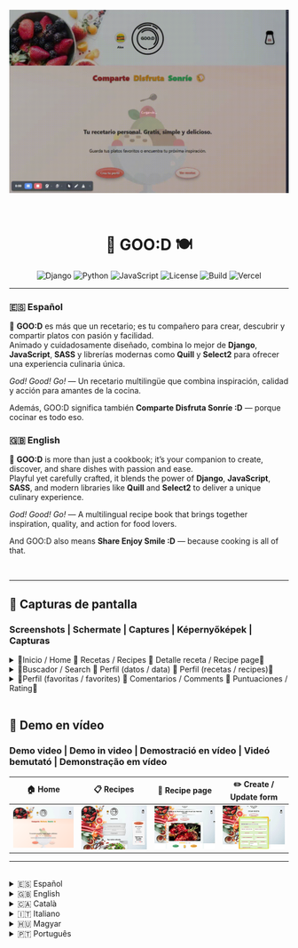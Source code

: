 ![](./assets/GOO-D-Inicio.gif)

<br>

<h1 align="center">🍳 GOO:D 🍽️</h1>

<div align="center">

![Django](https://img.shields.io/badge/Django-3.2-green)
![Python](https://img.shields.io/badge/Python-3.10-blue)
![JavaScript](https://img.shields.io/badge/JavaScript-ES6-yellow)
![License](https://img.shields.io/badge/license-MIT-green)
![Build](https://img.shields.io/github/actions/workflow/status/sanyimo/good_project/python-app.yml?branch=main&label=build)
![Vercel](https://img.shields.io/badge/deployed%20on-Alwaysdata-violet?logo=alwaysdata)
</div>

---

### 🇪🇸 Español

🎉 **GOO:D** es más que un recetario; es tu compañero para crear, descubrir y compartir platos con pasión y facilidad.  
Animado y cuidadosamente diseñado, combina lo mejor de **Django**, **JavaScript**, **SASS** y librerías modernas como **Quill** y **Select2** para ofrecer una experiencia culinaria única.  

*God! Good! Go!* — Un recetario multilingüe que combina inspiración, calidad y acción para amantes de la cocina.  

Además, GOO:D significa también **Comparte Disfruta Sonríe :D** — porque cocinar es todo eso.


### 🇬🇧 English

🎉 **GOO:D** is more than just a cookbook; it’s your companion to create, discover, and share dishes with passion and ease.  
Playful yet carefully crafted, it blends the power of **Django**, **JavaScript**, **SASS**, and modern libraries like **Quill** and **Select2** to deliver a unique culinary experience.  

*God! Good! Go!* — A multilingual recipe book that brings together inspiration, quality, and action for food lovers.  

And GOO:D also means **Share Enjoy Smile :D** — because cooking is all of that.


<br>

---

## 📸 Capturas de pantalla  
### Screenshots | Schermate | Captures | Képernyőképek | Capturas

<details>
<summary>🔹Inicio / Home 🔹 Recetas / Recipes 🔹 Detalle receta / Recipe page🔹</summary>

  <br>

| Inicio / Home | Recetas / Recipes | Detalle receta / Recipe page |
|---------------|------------------|-------------------|
| ![Inicio](./assets/GOO-D-Inicio.jpg) | ![Recetas](./assets/pagina-recetas.jpg) | ![Detalle](./assets/detalle-receta.png)|

</details>

<details>
<summary>🔸Buscador / Search 🔸 Perfil (datos / data) 🔸 Perfil (recetas / recipes)🔸</summary>

  <br>

| Buscador / Search | Perfil / Profile (datos / data) | Perfil / Profile (recetas /recipes) |
|------------------------------|--------------------------|----------------------------|
| ![Buscador](./assets/buscar-recetas.png)  | ![Perfil datos](./assets/perfil-datos-usuario.png) | ![Perfil recetas](./assets/perfil-recetas.png) |

</details>

<details>
<summary>🔺Perfil (favoritas / favorites) 🔺 Comentarios / Comments 🔺 Puntuaciones / Rating🔺</summary>

  <br>

| Perfil / Profile (favoritas / favorites) | Perfil / Profile (comentarios / comments) | Perfil / Profile (puntuaciones / rating) |
|------------------------------|-------------------------------|---------------------------------|
| ![Favoritas](./assets/perfil-favoritas.png) | ![Comentarios](./assets/perfil-comentarios.png) | ![Puntuaciones](./assets/perfil-puntuaciones.png) |

</details>

  <br>

## 🎥 Demo en vídeo
### Demo video | Demo in video | Demostració en vídeo | Videó bemutató | Demonstração em vídeo

| 🏠 Home | 📋 Recipes | 📖 Recipe page | ✏️ Create / Update form |
|---------|------------|----------------|-------------------------|
| [![Home](./assets/thumb-home.png)](./assets/GOO-D-Inicio1.mp4) | [![Recipes](./assets/thumb-recipes.png)](./assets/recipes-list.mp4) | [![Recipe](./assets/thumb-recipe.png)](./assets/recipe-page.mp4) | [![Form](./assets/thumb-form.png)](./assets/create-update-form.mp4) |

---
<br>

<details>
<summary>🇪🇸 Español</summary>

## 🍽️ ¿Qué es GOO:D?

**GOO:D** es una plataforma web para compartir recetas, con soporte multilingüe, diseño responsivo y animaciones cuidadas. Está pensada para usuarios anónimos y registrados, ofreciendo una experiencia rica, visual y funcional.

<br>

### 🚀 Tecnologías usadas

- **Backend:** Django
- **Frontend:** JavaScript, SASS, AJAX
- **Interfaces ricas:** Quill, Select2 (TinyMCE para administración)
- **Traducción automática:** `LibreTranslate` 

<br>

### 👥 Funcionalidades por tipo de usuario

| Funcionalidad                                       | Visitantes (sin login) 👫 | Usuarios registrados 🔐 |
|-----------------------------------------------------|---------------------------|--------------------------|
| Ver recetas                                        | ✅                        | ✅                       |
| Búsqueda avanzada con filtros                      | ✅                        | ✅                       |
| Sliders temáticos de recetas                       | ✅                        | ✅                       |
| Sección sorpresa ("¿No sabes qué cocinar?")        | ✅                        | ✅                       |
| Guardar recetas favoritas                          | ❌                        | ✅                       |
| Comentar recetas                                   | ❌                        | ✅                       |
| Puntuar recetas                                    | ❌                        | ✅                       |
| Perfil con avatar y datos                          | ❌                        | ✅                       |
| Subir recetas (convertirse en autor)               | ❌                        | ✅                       |
| Editar / borrar recetas propias                    | ❌                        | ✅ (solo autores)        |

<br>

### 🛠️ Administración
- Panel de Django Admin completo.
- Gestión de usuarios, recetas, ingredientes, categorías y más.
- Solo accesible para superusuarios.

<br>

### 🌍 Traducciones automáticas

- Las recetas creadas en un idioma se traducen automáticamente al resto de idiomas disponibles.  
- Para los textos de la interfaz se utiliza **Django i18n**, con soporte de **Rosetta** y **Parler**.  
- Para los campos de texto libre, las traducciones se generan mediante **LibreTranslate** en producción.
- Además, se han realizado más de 2600 traducciones manuales para garantizar calidad y naturalidad en los idiomas soportados.

<br>

### 🧾 Formularios detallados

Los formularios de creación/edición de recetas permiten:

- Agregar ingredientes organizados
- Redactar pasos detallados
- Elegir múltiples categorías
- Asignar tags, alérgenos, dificultad, tipo de comida, tiempo, etc.
- Tooltips en labels para guía

<br>

### 🎨 Interfaz y diseño
| 🧩 **Bloque**                      | 📋 **Contenido**                                                                                                                                                                                                                                                                                                                                                                                                                                                                                                                |
| ---------------------------------- | ------------------------------------------------------------------------------------------------------------------------------------------------------------------------------------------------------------------------------------------------------------------------------------------------------------------------------------------------------------------------------------------------------------------------------------------------------------------------------------------------------------------------------- |
| 🌐 General                         | • Responsive (mobile-first)<br>• Animaciones y microinteracciones cuidadas<br>• Navegación creativa:<br>  🔄 Logo: plato giratorio con mantel al hover/click<br>  🍴 Utensilios como enlaces, mesa puesta como menú                                                                                                                                                                                                                                                                                                             |
| 📑 Página de lista de recetas      | • Top recetas: según puntuación media ⭐<br>• Recientes: por fecha de publicación 🕒<br>• Favoritas: las más guardadas 💖<br>• Fáciles: nivel de dificultad "fácil" 🥄<br>• Recetas de la cocina "xyz" (dinámico): del tipo de cocina con más recetas subidas 🍲<br>• Recetas de actualidad (dinámico): se activan y muestran las recetas según temática 🎉 (temporadas, estaciones, festividades: Halloween 🎃, Navidad 🎄, Nochevieja 🎆, San Valentín 💘, Carnaval 🎭, Día del Padre 👨, Día de la Madre 👩, Pascua 🐣, etc.) |
| 👤 Sección especial de "Mi perfil" | • Diseño único ✨<br>• Secciones varias:<br>  📝 Datos personales: datos de usuario, cambios de avatar, email o contraseña<br>  📤 Recetas subidas propias<br>  💾 Favoritas: las recetas marcadas como favoritas y guardadas en esta sección<br>  💬 Comentarios:<br>    – "mis comentarios"<br>    – "respuestas a mis comentarios"<br>    – "comentarios en mis recetas"<br>  ⭐ Mis puntuaciones: lista de recetas valoradas por el usuario                                                                                   |


### 📧 Extras

- Formulario de contacto con sistema de correos
- Funcionalidad completa de login, registro y recuperación de contraseña vía email

<br>

> **Nota:** Este proyecto se ha creado con fines demostrativos para evaluación académica.  
> Los textos e imágenes de las recetas provienen de [Comedera](https://comedera.com) y son propiedad de sus autores.

<br>

## 🚀 Despliegue

El backend está desplegado en **Alwaysdata**, integrado con el frontend y con soporte multilenguaje.  
La traducción automática se realiza mediante una API externa en producción.

👉 Puedes acceder a la aplicación en:  
[https://goodgo.alwaysdata.net/](https://goodgo.alwaysdata.net/)

<br>

## 📫 Contacto

[![Email](https://img.shields.io/badge/Email-red?logo=gmail&logoColor=white)](mailto:sanyimo@gmail.com)  
[![GitHub](https://img.shields.io/badge/GitHub-black?logo=github)](https://github.com/sanyimo)  
[![Discord](https://img.shields.io/badge/Discord-blue?logo=discord)](https://discordapp.com/users/1300827475424837685)  

---

<br>

</details>

<details>
<summary>🇬🇧 English</summary>

## 🍽️ What is GOO:D?

**GOO:D** is a web platform for sharing recipes, with multilingual support, responsive design, and smooth animations. It’s designed for both anonymous and registered users, offering a rich, visual, and functional experience.

<br>

### 🚀 Technologies used

- **Backend:** Django  
- **Frontend:** JavaScript, SASS, AJAX  
- **Rich interfaces:** Quill, Select2 (TinyMCE for administration)  
- **Automatic translation:** `LibreTranslate`   

<br>

### 👥 Features by user type

| Feature                                             | Visitors (no login) 👫 | Registered users 🔐 |
|-----------------------------------------------------|-------------------------|----------------------|
| View recipes                                        | ✅                      | ✅                   |
| Advanced search with filters                        | ✅                      | ✅                   |
| Thematic recipe sliders                             | ✅                      | ✅                   |
| Surprise section ("Don’t know what to cook?")       | ✅                      | ✅                   |
| Save favorite recipes                               | ❌                      | ✅                   |
| Comment on recipes                                  | ❌                      | ✅                   |
| Rate recipes                                        | ❌                      | ✅                   |
| Profile with avatar and data                        | ❌                      | ✅                   |
| Upload recipes (become an author)                   | ❌                      | ✅                   |
| Edit / delete own recipes                           | ❌                      | ✅ (authors only)    |

<br>

### 🛠️ Administration
- Full Django Admin panel  
- Management of users, recipes, ingredients, categories, and more  
- Accessible only to superusers  

<br>

### 🌍 Automatic translations

- Recipes created in one language are automatically translated into all the other available languages.  
- Interface texts are managed with **Django i18n**, supported by **Rosetta** and **Parler**.  
- Free-text fields are translated using **LibreTranslate** in production.
- In addition, over 2600 manual translations have been done to ensure quality and naturalness in all supported languages.

<br>

### 🧾 Detailed forms

The recipe creation/editing forms allow:  

- Adding organized ingredients  
- Writing detailed steps  
- Choosing multiple categories  
- Assigning tags, allergens, difficulty, meal type, time, etc.  
- Labels with tooltips as a guide  

<br>

### 🎨 Interface and design

| 🧩 **Block**                    | 📋 **Content**                                                                                                                                                                                                                                                                                                                                                                                                                                                          |
| ------------------------------- | ----------------------------------------------------------------------------------------------------------------------------------------------------------------------------------------------------------------------------------------------------------------------------------------------------------------------------------------------------------------------------------------------------------------------------------------------------------------------- |
| 🌐 General                      | • Responsive (mobile-first)<br>• Carefully crafted animations and micro-interactions<br>• Creative navigation:<br>  🔄 Logo: spinning plate with animated tablecloth on hover/click<br>  🍴 Utensils as links, table set as menu                                                                                                                                                                                                                                        |
| 📑 Recipe list page             | • Top recipes: by average rating ⭐<br>• Recent: by publication date 🕒<br>• Favorites: most saved 💖<br>• Easy: “easy” difficulty recipes 🥄<br>• Cuisine “xyz” (dynamic): cuisine type with most uploaded recipes 🍲<br>• Seasonal recipes (dynamic): activated and shown depending on theme 🎉 (seasons, holidays, special events: Halloween 🎃, Christmas 🎄, New Year’s Eve 🎆, Valentine’s Day 💘, Carnival 🎭, Father’s Day 👨, Mother’s Day 👩, Easter 🐣, etc.) |
| 👤 Special “My profile” section | • Unique design ✨<br>• Several areas:<br>  📝 Personal data: user info, avatar, email or password changes<br>  📤 Own uploaded recipes<br>  💾 Favorites: recipes marked as favorites and saved in this section<br>  💬 Comments:<br>    – “my comments”<br>    – “replies to my comments”<br>    – “comments on my recipes”<br>  ⭐ My ratings: list of recipes rated by the user                                                                                       |


<br>

### 📧 Extras

- Contact form with email system 
- Full login, registration, and password recovery via email  

> **Note:** This project was created for academic evaluation purposes.  
> The recipe texts and images come from [Comedera](https://comedera.com) and are the property of their authors.  

<br>

## 🚀 Deployment

The backend is deployed on **Alwaysdata**, integrated with the frontend and with multilanguage support.  
Automatic translation is handled by an external API in production.  

Access the app at:  
[https://goodgo.alwaysdata.net/](https://goodgo.alwaysdata.net/)

<br>

## 📫 Contact

[![Email](https://img.shields.io/badge/Email-red?logo=gmail&logoColor=white)](mailto:sanyimo@gmail.com)  
[![GitHub](https://img.shields.io/badge/GitHub-black?logo=github)](https://github.com/sanyimo)  
[![Discord](https://img.shields.io/badge/Discord-blue?logo=discord)](https://discordapp.com/users/1300827475424837685)  

---
<br>

</details>

<details>
<summary>🇨🇦 Català</summary>

## 🍽️ Què és GOO:D?

**GOO:D** és una plataforma web per compartir receptes, amb suport multilingüe, disseny responsive i animacions suaus. Està pensada tant per a usuaris anònims com registrats, oferint una experiència rica, visual i funcional.  

<br>

### 🚀 Tecnologies utilitzades

- **Backend:** Django  
- **Frontend:** JavaScript, SASS, AJAX  
- **Interfícies riques:** Quill, Select2 (TinyMCE per a l’administració)  
- **Traducció automàtica:** `LibreTranslate`  

<br>

### 👥 Funcionalitats segons tipus d’usuari  

| Funcionalitat                                        | Visitants (sense login) 👫 | Usuaris registrats 🔐 |
|------------------------------------------------------|----------------------------|------------------------|
| Veure receptes                                       | ✅                         | ✅                     |
| Cerca avançada amb filtres                           | ✅                         | ✅                     |
| Sliders temàtics de receptes                         | ✅                         | ✅                     |
| Secció sorpresa ("No saps què cuinar?")              | ✅                         | ✅                     |
| Guardar receptes preferides                          | ❌                         | ✅                     |
| Comentar receptes                                    | ❌                         | ✅                     |
| Valorar receptes                                     | ❌                         | ✅                     |
| Perfil amb avatar i dades                            | ❌                         | ✅                     |
| Pujar receptes (esdevenir autor)                     | ❌                         | ✅                     |
| Editar / eliminar receptes pròpies                   | ❌                         | ✅ (només autors)      |  

<br>

### 🛠️ Administració  
- Panell complet de Django Admin.  
- Gestió d’usuaris, receptes, ingredients, categories i més.  
- Només accessible per a superusuaris.  

<br>

### 🌍 Traduccions automàtiques

- Les receptes creades en un idioma es tradueixen automàticament a la resta d’idiomes disponibles.
- Per als textos de la interfície s’utilitza Django i18n, amb suport de Rosetta i Parler.
- Per als camps de text lliure, les traduccions es generen amb LibreTranslate en producció.
- A més, s’han realitzat més de 2600 traduccions manuals per garantir qualitat i naturalitat en els idiomes disponibles.

<br>

### 🧾 Formularis detallats  

Els formularis de creació/edició de receptes permeten:  

- Afegir ingredients organitzats  
- Escriure passos detallats  
- Escollir múltiples categories  
- Assignar etiquetes, al·lèrgens, dificultat, tipus d’àpat, temps, etc.  
- Etiquetes amb tooltips com a guia  

<br>

### 🎨 Interfície i disseny  

| 🧩 **Bloc**                        | 📋 **Contingut**                                                                                                                                                                                                                                                                                                                                                                                                                                                                                                        |
| ---------------------------------- | ----------------------------------------------------------------------------------------------------------------------------------------------------------------------------------------------------------------------------------------------------------------------------------------------------------------------------------------------------------------------------------------------------------------------------------------------------------------------------------------------------------------------- |
| 🌐 General                         | • Responsive (mobile-first)<br>• Animacions i microinteraccions cuidades ✨<br>• Navegació creativa:<br>  🔄 Logo: plat giratori amb estovalla animada en hover/click<br>  🍴 Estris com a enllaços, taula parada com a menú                                                                                                                                                                                                                                                                                           |
| 📑 Pàgina de receptes              | • Receptes top: per mitjana de valoracions ⭐<br>• Recents: per data de publicació 🕒<br>• Preferides: més guardades 💖<br>• Fàcils: receptes amb dificultat “fàcil” 🥄<br>• Receptes de la Cuina “xyz” (dinàmica): tipus de cuina amb més receptes pujades 🍲<br>• Receptes d’actualitat (dinàmica): activades i mostrades segons temàtica 🎉 (estacions, festes, esdeveniments especials: Halloween 🎃, Nadal 🎄, Cap d’Any 🎆, Sant Valentí 💘, Carnestoltes 🎭, Dia del Pare 👨, Dia de la Mare 👩, Pasqua 🐣, etc.) |
| 👤 Secció especial “El meu perfil” | • Disseny únic ✨<br>• Diverses àrees:<br>  📝 Dades personals: informació d’usuari, canvi d’avatar, email o contrasenya<br>  📤 Receptes pròpies pujades<br>  💾 Favorites: receptes marcades i guardades en aquesta secció<br>  💬 Comentaris:<br>    – “els meus comentaris”<br>    – “respostes als meus comentaris”<br>    – “comentaris a les meves receptes”<br>  ⭐ Les meves valoracions: llista de receptes valorades per l’usuari                                                                              |


<br>

### 📧 Extres  

- Formulari de contacte amb sistema d’email
- Sistema complet de login, registre i recuperació de contrasenya per email  

> **Nota:** Aquest projecte s’ha creat amb finalitats d’avaluació acadèmica.  
> Els textos i imatges de les receptes provenen de [Comedera](https://comedera.com) i són propietat dels seus autors.  

<br>

## 🚀 Desplegament  

El backend està desplegat a **Alwaysdata**, integrat amb el frontend i amb suport multillenguatge.  
La traducció automàtica es realitza mitjançant una API externa en producció.   

👉 Accés a l’aplicació en:  
[https://goodgo.alwaysdata.net/](https://goodgo.alwaysdata.net/)

<br>

## 📫 Contacte  

[![Email](https://img.shields.io/badge/Email-red?logo=gmail&logoColor=white)](mailto:sanyimo@gmail.com)  
[![GitHub](https://img.shields.io/badge/GitHub-black?logo=github)](https://github.com/sanyimo)  
[![Discord](https://img.shields.io/badge/Discord-blue?logo=discord)](https://discordapp.com/users/1300827475424837685)  

---

<br>

</details>

<details>
<summary>🇮🇹 Italiano</summary>

## 🍽️ Che cos’è GOO:D?

**GOO:D** è una piattaforma web per condividere ricette, con supporto multilingue, design responsive e animazioni fluide. È pensata sia per utenti anonimi sia registrati, offrendo un’esperienza ricca, visiva e funzionale.  

<br>

### 🚀 Tecnologie utilizzate

- **Backend:** Django  
- **Frontend:** JavaScript, SASS, AJAX  
- **Interfacce ricche:** Quill, Select2 (TinyMCE per l’amministrazione)  
- **Traduzione automatica:** `LibreTranslate`

<br>

### 👥 Funzionalità per tipo di utente  

| Funzionalità                                         | Visitatori (senza login) 👫 | Utenti registrati 🔐 |
|------------------------------------------------------|-----------------------------|-----------------------|
| Visualizzare ricette                                 | ✅                          | ✅                    |
| Ricerca avanzata con filtri                          | ✅                          | ✅                    |
| Slider tematici di ricette                           | ✅                          | ✅                    |
| Sezione sorpresa ("Non sai cosa cucinare?")          | ✅                          | ✅                    |
| Salvare ricette preferite                            | ❌                          | ✅                    |
| Commentare ricette                                   | ❌                          | ✅                    |
| Valutare ricette                                     | ❌                          | ✅                    |
| Profilo con avatar e dati                            | ❌                          | ✅                    |
| Caricare ricette (diventare autore)                  | ❌                          | ✅                    |
| Modificare / eliminare le proprie ricette            | ❌                          | ✅ (solo autori)      |  

<br>

### 🛠️ Amministrazione  
- Pannello completo di Django Admin  
- Gestione di utenti, ricette, ingredienti, categorie e altro  
- Accesso riservato ai superuser  

<br>

### 🌍 Traduzioni automatiche

- Le ricette create in una lingua vengono tradotte automaticamente nelle altre lingue disponibili.  
- Per i testi dell’interfaccia viene utilizzato Django i18n, con il supporto di Rosetta e Parler.
- Per i campi di testo libero, le traduzioni vengono generate con LibreTranslate in produzione.
- Inoltre, sono state effettuate oltre 2600 traduzioni manuali per garantire qualità e naturalezza nelle lingue supportate.

<br>

### 🧾 Form dettagliati  

I form di creazione/modifica delle ricette permettono di:  

- Aggiungere ingredienti organizzati  
- Scrivere passaggi dettagliati  
- Selezionare più categorie  
- Assegnare tag, allergeni, difficoltà, tipo di pasto, tempo, ecc.  
- Tag con tooltip come guida  

<br>

### 🎨 Interfaccia e design  

| 🧩 **Blocco**                        | 📋 **Contenuto**                                                                                                                                                                                                                                                                                                                                                                                                                                                                                                 |
| ------------------------------------ | ---------------------------------------------------------------------------------------------------------------------------------------------------------------------------------------------------------------------------------------------------------------------------------------------------------------------------------------------------------------------------------------------------------------------------------------------------------------------------------------------------------------- |
| 🌐 Generale                          | • Responsive (mobile-first)<br>• Animazioni e microinterazioni curate ✨<br>• Navigazione creativa:<br>  🔄 Logo: piatto rotante con tovaglia animata su hover/click<br>  🍴 Utensili come link, tavola apparecchiata come menù                                                                                                                                                                                                                                                                                   |
| 📑 Pagina ricette                    | • Ricette top: per media delle valutazioni ⭐<br>• Recenti: per data di pubblicazione 🕒<br>• Preferite: più salvate 💖<br>• Facili: ricette con difficoltà “facile” 🥄<br>• Ricette dalla cucina “xyz” (dinamica): tipo di cucina con più ricette caricate 🍲<br>• Ricette stagionali (dinamiche): attivate e mostrate in base al periodo 🎉 (stagioni, feste, eventi speciali: Halloween 🎃, Natale 🎄, Capodanno 🎆, San Valentino 💘, Carnevale 🎭, Festa della mamma 👩, Festa del papà 👨, Pasqua 🐣, ecc.) |
| 👤 Sezione speciale “Il mio profilo” | • Design personalizzato ✨<br>• Diverse aree:<br>  📝 Dati personali: info utente, cambio avatar, email o password<br>  📤 Ricette proprie caricate<br>  💾 Preferite: ricette contrassegnate e salvate in questa sezione<br>  💬 Commenti:<br>    – “i miei commenti”<br>    – “risposte ai miei commenti”<br>    – “commenti alle mie ricette”<br>  ⭐ Le mie valutazioni: elenco delle ricette valutate dall’utente                                                                                             |

<br>

### 📧 Extra  

- Form di contatto con sistema email  
- Sistema completo di login, registrazione e recupero password via email  

> **Nota:** Questo progetto è stato creato per finalità di valutazione accademica.  
> I testi e le immagini delle ricette provengono da [Comedera](https://comedera.com) e sono di proprietà dei rispettivi autori.  

<br>

## 🚀 Deployment  

Il backend è distribuito su **Alwaysdata**, integrato con il frontend e con supporto multilingue.  
La traduzione automatica è gestita da un'API esterna in produzione.    

👉 Accesso all’applicazione:  
[https://goodgo.alwaysdata.net/](https://goodgo.alwaysdata.net/)

<br>

## 📫 Contatti  

[![Email](https://img.shields.io/badge/Email-red?logo=gmail&logoColor=white)](mailto:sanyimo@gmail.com)  
[![GitHub](https://img.shields.io/badge/GitHub-black?logo=github)](https://github.com/sanyimo)  
[![Discord](https://img.shields.io/badge/Discord-blue?logo=discord)](https://discordapp.com/users/1300827475424837685)  

---

<br>

</details>

<details>
<summary>🇭🇺 Magyar</summary>

## 🍽️ Mi az a GOO:D?

A **GOO:D** egy webes receptmegosztó platform, többnyelvű támogatással, reszponzív dizájnnal és gördülékeny animációkkal. Úgy lett kialakítva, hogy anonim és regisztrált felhasználóknak egyaránt gazdag, vizuális és funkcionális élményt nyújtson.  

<br>

### 🚀 Használt technológiák

- **Backend:** Django  
- **Frontend:** JavaScript, SASS, AJAX  
- **Gazdag felületek:** Quill, Select2 (TinyMCE admin felülethez)  
- **Automatikus fordítás:** `LibreTranslate` használatával

<br>

### 👥 Jellemzők felhasználói típus szerint

| Funkció                                              | Látogatók (bejelentkezés nélkül) 👫 | Regisztrált felhasználók 🔐 |
|------------------------------------------------------|-------------------------------------|-----------------------------|
| Receptek megtekintése                                | ✅                                  | ✅                          |
| Részletes keresés szűrőkkel                          | ✅                                  | ✅                          |
| Tematikus recept-slider                              | ✅                                  | ✅                          |
| Meglepetés szekció ("Nem tudod, mit főzz?")          | ✅                                  | ✅                          |
| Kedvencek mentése                                    | ❌                                  | ✅                          |
| Receptek kommentálása                                | ❌                                  | ✅                          |
| Receptek értékelése                                  | ❌                                  | ✅                          |
| Profil avatarral és adatokkal                        | ❌                                  | ✅                          |
| Receptek feltöltése (szerzővé válás)                 | ❌                                  | ✅                          |
| Saját receptek szerkesztése / törlése                | ❌                                  | ✅ (csak a szerző)          |  

<br>

### 🛠️ Adminisztráció  
- Teljes Django Admin felület  
- Felhasználók, receptek, hozzávalók, kategóriák stb. kezelése  
- Hozzáférés csak szuperusereknek  

<br>


### 🌍 Automatikus fordítások

- Az egyik nyelven létrehozott receptek automatikusan lefordításra kerülnek a többi elérhető nyelvre.  
- A felület szövegei **Django i18n** segítségével vannak kezelve, **Rosetta** és **Parler** támogatással.  
- A szabad szöveges mezők setében a fordításokat LibreTranslate segítségével készítjük élőben.
- Ezen felül több mint 2600 kézi fordítás készült a minőség és a természetesség biztosítása érdekében az összes támogatott nyelven.

<br>


### 🧾 Részletes űrlapok  

A recept létrehozó/szerkesztő űrlap lehetővé teszi:  

- Hozzávalók strukturált hozzáadását  
- Lépésről lépésre történő leírást  
- Több kategória kiválasztását  
- Címkék, allergének, nehézségi szint, ételtípus, elkészítési idő stb. beállítását  
- Tooltip-es címkék használatát útmutatóként  

<br>

### 🎨 Felület és dizájn  

| 🧩 **Blokk**                    | 📋 **Tartalom**                                                                                                                                                                                                                                                                                                                                                                                                                                                                                         |
| ------------------------------- | ------------------------------------------------------------------------------------------------------------------------------------------------------------------------------------------------------------------------------------------------------------------------------------------------------------------------------------------------------------------------------------------------------------------------------------------------------------------------------------------------------- |
| 🌐 Általános                    | • Reszponzív (mobile-first)<br>• Gondosan megtervezett animációk és mikrointerakciók ✨<br>• Kreatív navigáció:<br>  🔄 Logó: forgó tányér animált terítővel hover/kattintásra<br>  🍴 Eszközök mint linkek, megterített asztal mint menü                                                                                                                                                                                                                                                                |
| 📑 Receptek oldala              | • Top receptek: értékelési átlag alapján ⭐<br>• Legújabbak: feltöltési dátum szerint 🕒<br>• Kedvencek: legtöbbször elmentett receptek 💖<br>• Könnyű: “könnyű” nehézségű receptek 🥄<br>• “xyz” konyha receptjei (dinamikus): a legtöbb receptet tartalmazó konyhatípus 🍲<br>• Szezonális receptek (dinamikus): időszakhoz igazodó receptek 🎉 (évszakok, ünnepek, események: Halloween 🎃, Karácsony 🎄, Szilveszter 🎆, Valentin-nap 💘, Farsang 🎭, Anyák napja 👩, Apák napja 👨, Húsvét 🐣 stb.) |
| 👤 Speciális “Profilom” szekció | • Testreszabott dizájn ✨<br>• Több rész:<br>  📝 Személyes adatok: felhasználói információk, avatar, email és jelszó módosítása<br>  📤 Saját feltöltött receptek<br>  💾 Kedvencek: a kedvencként megjelölt és elmentett receptek ebben a szakaszban<br>  💬 Kommentek:<br>    – “saját kommentjeim”<br>    – “válaszok a kommentjeimre”<br>    – “kommentek a receptjeimhez”<br>  ⭐ Saját értékelések: a felhasználó által értékelt receptek listája                                                  |

<br>

### 📧 Extrák  

- Kapcsolatfelvételi űrlap email küldéssel
- Teljes bejelentkezési, regisztrációs és jelszó-helyreállító rendszer emailen keresztül  

> **Megjegyzés:** Ez a projekt oktatási célból készült.  
> A receptek szövegei és képei a [Comedera](https://comedera.com) oldalról származnak, és a szerzők tulajdonát képezik.  

<br>

## 🚀 Telepítés  

A backend, frontenddel integrálva, az **Alwaysdata**-ra van telepítve, és többnyelvű támogatású.  
Az automatikus fordítást egy külső API kezeli élőben.   

👉 Alkalmazás elérése itt:  
[https://goodgo.alwaysdata.net/](https://goodgo.alwaysdata.net/)

<br>

## 📫 Kapcsolat  

[![Email](https://img.shields.io/badge/Email-red?logo=gmail&logoColor=white)](mailto:sanyimo@gmail.com)  
[![GitHub](https://img.shields.io/badge/GitHub-black?logo=github)](https://github.com/sanyimo)  
[![Discord](https://img.shields.io/badge/Discord-blue?logo=discord)](https://discordapp.com/users/1300827475424837685)  

---

<br>

</details>

<details>
<summary>🇵🇹 Português</summary>

## 🍽️ O que é o GOO:D?

O **GOO:D** é uma plataforma web para compartilhar receitas, com suporte multilíngue, design responsivo e animações fluidas.  
Foi criada para oferecer uma experiência rica, visual e funcional tanto para usuários anônimos quanto para registrados.  

<br>

### 🚀 Tecnologias utilizadas

- **Backend:** Django  
- **Frontend:** JavaScript, SASS, AJAX  
- **Interfaces ricas:** Quill, Select2 (TinyMCE para administração)  
- **Tradução automática:** `LibreTranslate`  

<br>

### 👥 Características por tipo de utilizador

| Funcionalidade                                       | Visitantes (sem login) 👫 | Usuários registrados 🔐 |
|------------------------------------------------------|---------------------------|-------------------------|
| Visualizar receitas                                  | ✅                        | ✅                      |
| Busca avançada com filtros                           | ✅                        | ✅                      |
| Slider temático de receitas                          | ✅                        | ✅                      |
| Seção surpresa ("Não sabe o que cozinhar?")          | ✅                        | ✅                      |
| Salvar favoritos                                     | ❌                        | ✅                      |
| Comentar receitas                                    | ❌                        | ✅                      |
| Avaliar receitas                                     | ❌                        | ✅                      |
| Perfil com avatar e dados                            | ❌                        | ✅                      |
| Subir receitas (ser autor)                           | ❌                        | ✅                      |
| Editar / excluir próprias receitas                   | ❌                        | ✅ (apenas o autor)     |  

<br>

### 🛠️ Administração  
- Painel completo do Django Admin  
- Gestão de usuários, receitas, ingredientes, categorias etc.  
- Acesso exclusivo para superusuários  

<br>

### 🌍 Traduções automáticas

- As receitas criadas em um idioma são traduzidas automaticamente para os outros idiomas disponíveis.
- Para os textos da interface utiliza-se Django i18n, com suporte de Rosetta e Parler.
- Para os campos de texto livre, as traduções são geradas com LibreTranslate em produção.
- Além disso, foram realizadas mais de 2500 traduções manuais para garantir qualidade e naturalidade em todos os idiomas suportados.

<br>

### 🧾 Formulários detalhados  

O formulário de criação/edição de receitas permite:  

- Adicionar ingredientes de forma estruturada  
- Escrever passo a passo  
- Selecionar múltiplas categorias  
- Definir tags, alergênicos, nível de dificuldade, tipo de prato, tempo etc.  
- Usar tooltips nas tags como guia  

<br>

### 🎨 Interface e design  

| 🧩 **Bloco**                   | 📋 **Conteúdo**                                                                                                                                                                                                                                                                                                                                                                                                                                                                              |
| ------------------------------ | -------------------------------------------------------------------------------------------------------------------------------------------------------------------------------------------------------------------------------------------------------------------------------------------------------------------------------------------------------------------------------------------------------------------------------------------------------------------------------------------- |
| 🌐 Geral                       | • Responsivo (mobile-first)<br>• Animações e microinterações cuidadosamente trabalhadas ✨<br>• Navegação criativa:<br>  🔄 Logotipo: prato giratório com toalha animada ao passar/clicar<br>  🍴 Utensílios como links, mesa posta como menu                                                                                                                                                                                                                                                 |
| 📑 Página de receitas          | • Top receitas: por média de avaliações ⭐<br>• Mais recentes: por data de publicação 🕒<br>• Favoritas: mais salvas pelos usuários 💖<br>• Fáceis: classificadas como “fáceis” 🥄<br>• Receitas da cozinha “xyz” (dinâmica): cozinha com mais receitas publicadas 🍲<br>• Receitas sazonais (dinâmicas): adaptadas ao calendário 🎉 (estações, feriados e eventos: Halloween 🎃, Natal 🎄, Ano Novo 🎆, Dia dos Namorados 💘, Carnaval 🎭, Dia das Mães 👩, Dia dos Pais 👨, Páscoa 🐣 etc.) |
| 👤 Seção especial “Meu Perfil” | • Design personalizado ✨<br>• Dividida em várias partes:<br>  📝 Dados pessoais: informações do usuário, alteração de avatar, email e senha<br>  📤 Minhas receitas publicadas<br>  💾 Favoritos: receitas marcadas como favoritas e salvas nesta seção<br>  💬 Comentários:<br>    – “meus comentários”<br>    – “respostas aos meus comentários”<br>    – “comentários nas minhas receitas”<br>  ⭐ Minhas avaliações: lista de receitas avaliadas pelo usuário                             |

<br>

### 📧 Extras  

- Formulário de contato com envio por email
- Sistema completo de login, registro e recuperação de senha via email  

> **Nota:** Este projeto foi desenvolvido para fins educacionais.  
> Os textos e imagens das receitas foram extraídos de [Comedera](https://comedera.com) e pertencem aos seus respectivos autores.  

<br>

## 🚀 Implantação  

O backend está implantado no **Alwaysdata**, integrado com o frontend e com suporte multilíngue.  
A tradução automática é feita por uma API externa em produção.  

👉 Acesse a aplicação:  
[https://goodgo.alwaysdata.net/](https://goodgo.alwaysdata.net/)

<br>

## 📫 Contato  

[![Email](https://img.shields.io/badge/Email-red?logo=gmail&logoColor=white)](mailto:sanyimo@gmail.com)  
[![GitHub](https://img.shields.io/badge/GitHub-black?logo=github)](https://github.com/sanyimo)  
[![Discord](https://img.shields.io/badge/Discord-blue?logo=discord)](https://discordapp.com/users/1300827475424837685)  

---

</details>
